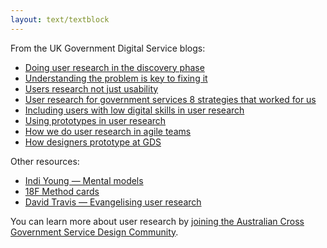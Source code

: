 ```yaml
---
layout: text/textblock
---
```


From the UK Government Digital Service blogs:
* [Doing user research in the discovery phase](https://userresearch.blog.gov.uk/2015/05/27/doing-user-research-in-the-discovery-phase/)
* [Understanding the problem is key to fixing it](https://userresearch.blog.gov.uk/2016/01/12/understanding-the-problem-is-key-to-fixing-it/)
* [Users research not just usability](https://userresearch.blog.gov.uk/2014/06/25/user-research-not-just-usability/)
* [User research for government services 8 strategies that worked for us](https://userresearch.blog.gov.uk/2015/01/21/user-research-for-government-services-8-strategies-that-worked-for-us/)
* [Including users with low digital skills in user research](https://userresearch.blog.gov.uk/2014/08/20/including-users-with-low-digital-skills-in-user-research/)
* [Using prototypes in user research](https://userresearch.blog.gov.uk/2014/08/27/using-prototypes-in-user-research/)
* [How we do user research in agile teams](https://gds.blog.gov.uk/2013/08/30/how-we-do-user-research-in-agile-teams/)
* [How designers prototype at GDS](https://designnotes.blog.gov.uk/2014/10/13/how-designers-prototype-at-gds/)

Other resources:
* [Indi Young — Mental models](http://boxesandarrows.com/what-is-your-mental-model/)
* [18F Method cards](https://methods.18f.gov/index.html)
* [David Travis — Evangelising user research](https://medium.com/@userfocus/evangelising-user-research-849430701b6e#.bugjnqz76)

You can learn more about user research by [joining the Australian Cross Government Service Design Community](/user-research/#support).
